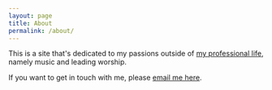 ```yaml
---
layout: page
title: About
permalink: /about/
---
```


This is a site that's dedicated to my passions outside of [my professional life](https://junhopark.com), namely music and leading worship.

If you want to get in touch with me, please [email me here](mailto:junho@junhopark.com).